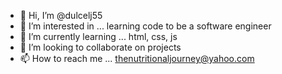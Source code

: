 - 👋 Hi, I’m @dulcelj55
- 👀 I’m interested in ... learning code to be a software engineer
- 🌱 I’m currently learning ... html, css, js
- 💞️ I’m looking to collaborate on projects
- 📫 How to reach me ... thenutritionaljourney@yahoo.com

<!---
dulcelj55/dulcelj55 is a ✨ special ✨ repository because its `README.md` (this file) appears on your GitHub profile.
You can click the Preview link to take a look at your changes.
--->

